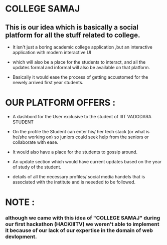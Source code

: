 
# COLLEGE SAMAJ


## This is our idea which is basically a social platform for all the stuff related to college. 


* It isn't just a boring academic college application ,but an interactive application with modern interactive UI
*  which will also be a place for the students to interact, and all the updates formal and informal will also be available on that platform.  

* Basically it would ease the process of getting accustomed for the newely arrived first year students.

##

# OUR PLATFORM OFFERS :
 
 * A dashbord for the User exclusive to the student of IIIT VADODARA STUDENT

 * On the profile the Student can enter his/ her tech stack (or what is he/she working on) so juniors could seek help from the seniors or collaborate with ease. 

 * It would also have a place for the students to gossip around.

 * An update section which would have current updates based on the year of study of the student.

 * details of all the necessary profiles/ social media handels that is associated with the institute and is neeeded to be followed.



# NOTE : 

### although we came with this idea of "COLLEGE SAMAJ" during our first hackathon (HACKIIITV) we weren't able to implement it because of our lack of our expertise in the domain of web devlopment. 

